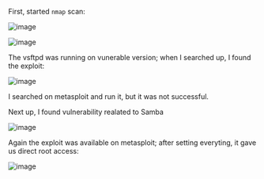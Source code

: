 First, started `nmap` scan:

![image](https://github.com/user-attachments/assets/8735bfb6-bd24-4ce8-bd0a-553df8af2b74)

![image](https://github.com/user-attachments/assets/df5db28c-2abf-45f9-9ae8-fac1fb405ee3)

The vsftpd was running on vunerable version; when I searched up, I found the exploit:

![image](https://github.com/user-attachments/assets/619c7ef9-187e-4328-a6d7-629e26355d8c)

I searched on metasploit and run it, but it was not successful.

Next up, I found vulnerability realated to Samba

![image](https://github.com/user-attachments/assets/a71be3ce-99b5-481d-9112-e5b201d67360)

Again the exploit was available on metasploit; after setting everyting, it gave us direct root access:

![image](https://github.com/user-attachments/assets/225a27c3-0a11-4987-884d-2c1c26b75a23)



